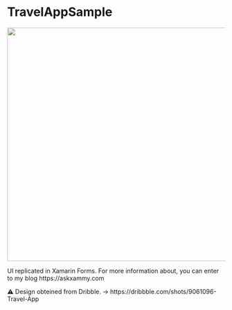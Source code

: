# TravelAppSample

<p align="center">

<img src="https://github.com/LeomarisReyes/TravelAppSample/blob/master/Images/TravelMainImg.png" height="540" width="600"/>
</p>

<p>UI replicated in Xamarin Forms. For more information about, you can enter to my blog https://askxammy.com </p>
⚠ Design obteined from Dribble. -> https://dribbble.com/shots/9061096-Travel-App
